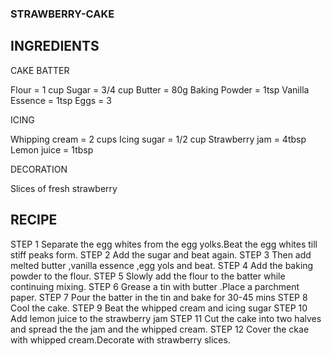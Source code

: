 ### STRAWBERRY-CAKE

## INGREDIENTS

CAKE BATTER

Flour = 1 cup Sugar = 3/4 cup Butter = 80g Baking Powder = 1tsp Vanilla Essence = 1tsp Eggs = 3

ICING

Whipping cream = 2 cups Icing sugar = 1/2 cup Strawberry jam = 4tbsp Lemon juice = 1tbsp

DECORATION

Slices of fresh strawberry

## RECIPE

STEP 1 Separate the egg whites from the egg yolks.Beat the egg whites till stiff peaks form.
STEP 2 Add the sugar and beat again. 
STEP 3 Then add melted butter ,vanilla essence ,egg yols and beat. 
STEP 4 Add the baking powder to the flour. 
STEP 5 Slowly add the flour to the batter while continuing mixing. 
STEP 6 Grease a tin with butter .Place a parchment paper. 
STEP 7 Pour the batter in the tin and bake for 30-45 mins 
STEP 8 Cool the cake. 
STEP 9 Beat the whipped cream and icing sugar 
STEP 10 Add lemon juice to the strawberry jam 
STEP 11 Cut the cake into two halves and spread the the jam and the whipped cream. 
STEP 12 Cover the ckae with whipped cream.Decorate with strawberry slices.
